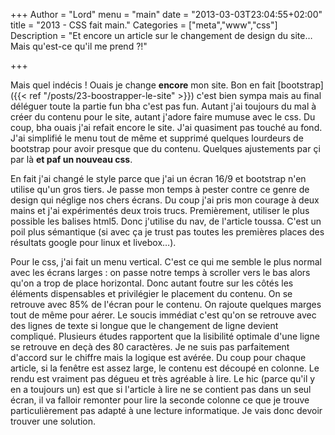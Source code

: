 +++
Author = "Lord"
menu = "main"
date = "2013-03-03T23:04:55+02:00"
title = "2013 - CSS fait main."
Categories = ["meta","www","css"]
Description = "Et encore un article sur le changement de design du site… Mais qu'est-ce qu'il me prend ?!"

+++

Mais quel indécis ! Ouais je change **encore** mon site. Bon en fait [bootstrap]({{< ref "/posts/23-boostrapper-le-site" >}}) c'est bien sympa mais au final déléguer toute la partie fun bha c'est pas fun.
Autant j'ai toujours du mal à créer du contenu pour le site, autant j'adore faire mumuse avec le css.
Du coup, bha ouais j'ai refait encore le site.
J'ai quasiment pas touché au fond.
J'ai simplifié le menu tout de même et supprimé quelques lourdeurs de bootstrap pour avoir presque que du contenu.
Quelques ajustements par çi par là **et paf un nouveau css**.

En fait j'ai changé le style parce que j'ai un écran 16/9 et bootstrap n'en utilise qu'un gros tiers.
Je passe mon temps à pester contre ce genre de design qui néglige nos chers écrans.
Du coup j'ai pris mon courage à deux mains et j'ai expérimentés deux trois trucs.
Premièrement, utiliser le plus possible les balises html5. Donc j'utilise du nav, de l'article toussa.
C'est un poil plus sémantique (si avec ça je trust pas toutes les premières places des résultats google pour linux et livebox…).

Pour le css, j'ai fait un menu vertical.
C'est ce qui me semble le plus normal avec les écrans larges : on passe notre temps à scroller vers le bas alors qu'on a trop de place horizontal.
Donc autant foutre sur les côtés les éléments dispensables et privilégier le placement du contenu.
On se retrouve avec 85% de l'écran pour le contenu.
On rajoute quelques marges tout de même pour aérer.
Le soucis immédiat c'est qu'on se retrouve avec des lignes de texte si longue que le changement de ligne devient compliqué.
Plusieurs études rapportent que la lisibilité optimale d'une ligne se retrouve en deçà des 80 caractères.
Je ne suis pas parfaitement d'accord sur le chiffre mais la logique est avérée. Du coup pour chaque article, si la fenêtre est assez large, le contenu est découpé en colonne.
Le rendu est vraiment pas dégueu et très agréable à lire.
Le hic (parce qu'il y en a toujours un) est que si l'article à lire ne se contient pas dans un seul écran, il va falloir remonter pour lire la seconde colonne ce que je trouve particulièrement pas adapté à une lecture informatique.
Je vais donc devoir trouver une solution.
